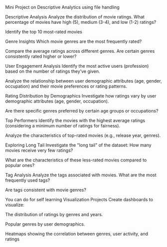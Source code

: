 
Mini Project on Descriptive Analytics using file handling

Descriptive Analysis
Analyze the distribution of movie ratings. What percentage of movies have high (5), medium (3-4), and low (1-2) ratings?

Identify the top 10 most-rated movies

Genre Insights
Which movie genres are the most frequently rated?

Compare the average ratings across different genres. Are certain genres consistently rated higher or lower?

User Engagement Analysis
Identify the most active users (profession) based on the number of ratings they’ve given.

Analyze the relationship between user demographic attributes (age, gender, occupation) and their movie preferences or rating patterns.

Rating Distribution by Demographics
Investigate how ratings vary by user demographic attributes (age, gender, occupation).

Are there specific genres preferred by certain age groups or occupations?

Top Performers
Identify the movies with the highest average ratings (considering a minimum number of ratings for fairness).

Analyze the characteristics of top-rated movies (e.g., release year, genres).

Exploring Long Tail
Investigate the "long tail" of the dataset: How many movies receive very few ratings?

What are the characteristics of these less-rated movies compared to popular ones?

Tag Analysis
Analyze the tags associated with movies. What are the most frequently used tags?

Are tags consistent with movie genres?

You can do for self learning
Visualization Projects
Create dashboards to visualize:

The distribution of ratings by genres and years.

Popular genres by user demographics.

Heatmaps showing the correlation between genres, user activity, and ratings

